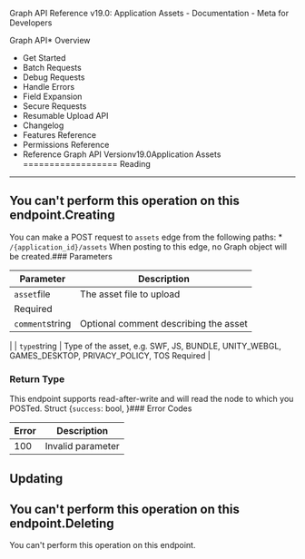 Graph API Reference v19.0: Application Assets - Documentation - Meta for Developers

Graph API* Overview
* Get Started
* Batch Requests
* Debug Requests
* Handle Errors
* Field Expansion
* Secure Requests
* Resumable Upload API
* Changelog
* Features Reference
* Permissions Reference
* Reference
Graph API Versionv19.0Application Assets
==================
Reading
-------
You can't perform this operation on this endpoint.Creating
--------
You can make a POST request to `assets` edge from the following paths: * `/{application_id}/assets`
When posting to this edge, no Graph object will be created.### Parameters

| Parameter | Description |
| --- | --- |
| `asset`file | The asset file to upload
Required |
| `comment`string | Optional comment describing the asset
 |
| `type`string | Type of the asset, e.g. SWF, JS, BUNDLE, UNITY\_WEBGL, GAMES\_DESKTOP, PRIVACY\_POLICY, TOS
Required |
### Return Type
This endpoint supports read-after-write and will read the node to which you POSTed. Struct {`success`: bool, }### Error Codes

| Error | Description |
| --- | --- |
| 100 | Invalid parameter |
Updating
--------
You can't perform this operation on this endpoint.Deleting
--------
You can't perform this operation on this endpoint.